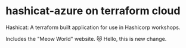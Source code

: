 # hashicat-azure on terraform cloud
Hashicat: A terraform built application for use in Hashicorp workshops.

Includes the "Meow World" website. 😻
Hello, this is new change.
